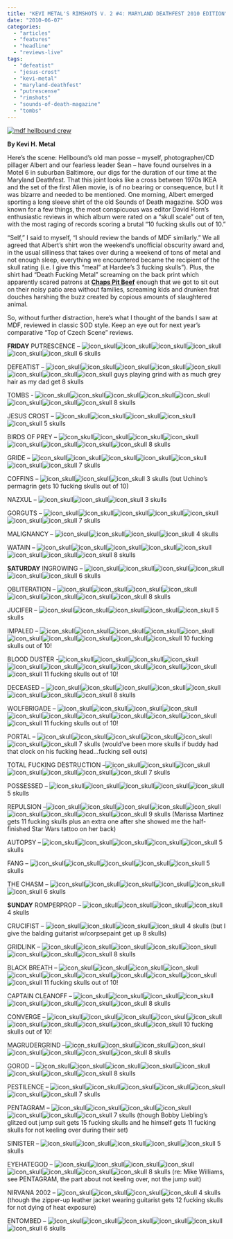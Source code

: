 ```yaml
---
title: "KEVI METAL'S RIMSHOTS V. 2 #4: MARYLAND DEATHFEST 2010 EDITION"
date: "2010-06-07"
categories: 
  - "articles"
  - "features"
  - "headline"
  - "reviews-live"
tags: 
  - "defeatist"
  - "jesus-crost"
  - "kevi-metal"
  - "maryland-deathfest"
  - "putrescense"
  - "rimshots"
  - "sounds-of-death-magazine"
  - "tombs"
---
```


[![mdf hellbound crew](http://www.hellbound.ca/wp-content/uploads/2010/06/mdf-hellbound-crew.jpg "mdf hellbound crew")](http://www.hellbound.ca/wp-content/uploads/2010/06/mdf-hellbound-crew.jpg)

**By Kevi H. Metal**

Here’s the scene: Hellbound’s old man posse – myself, photographer/CD pillager Albert and our fearless leader Sean – have found ourselves in a Motel 6 in suburban Baltimore, our digs for the duration of our time at the Maryland Deathfest. That this joint looks like a cross between 1970s IKEA and the set of the first Alien movie, is of no bearing or consequence, but I it was bizarre and needed to be mentioned. One morning, Albert emerged sporting a long sleeve shirt of the old Sounds of Death magazine. SOD was known for a few things, the most conspicuous was editor David Horn’s enthusiastic reviews in which album were rated on a “skull scale” out of ten, with the most raging of records scoring a brutal “10 fucking skulls out of 10.”

“Self,” I said to myself, “I should review the bands of MDF similarly.” We all agreed that Albert’s shirt won the weekend’s unofficial obscurity award and, in the usual silliness that takes over during a weekend of tons of metal and not enough sleep, everything we encountered became the recipient of the skull rating (i.e. I give this “meal” at Hardee’s 3 fucking skulls”). Plus, the shirt had “Death Fucking Metal” screaming on the back print which apparently scared patrons at [**Chaps Pit Beef**](http://chapspitbeef.com/) enough that we got to sit out on their noisy patio area without families, screaming kids and drunken frat douches harshing the buzz created by copious amounts of slaughtered animal.

So, without further distraction, here’s what I thought of the bands I saw at MDF, reviewed in classic SOD style. Keep an eye out for next year’s comparative “Top of Czech Scene” reviews.

**FRIDAY** PUTRESCENCE – ![icon_skull](http://www.hellbound.ca/wp-content/uploads/2010/06/icon_skull.gif "icon_skull")![icon_skull](http://www.hellbound.ca/wp-content/uploads/2010/06/icon_skull.gif "icon_skull")![icon_skull](http://www.hellbound.ca/wp-content/uploads/2010/06/icon_skull.gif "icon_skull")![icon_skull](http://www.hellbound.ca/wp-content/uploads/2010/06/icon_skull.gif "icon_skull")![icon_skull](http://www.hellbound.ca/wp-content/uploads/2010/06/icon_skull.gif "icon_skull")![icon_skull](http://www.hellbound.ca/wp-content/uploads/2010/06/icon_skull.gif "icon_skull") 6 skulls

DEFEATIST – ![icon_skull](http://www.hellbound.ca/wp-content/uploads/2010/06/icon_skull.gif "icon_skull")![icon_skull](http://www.hellbound.ca/wp-content/uploads/2010/06/icon_skull.gif "icon_skull")![icon_skull](http://www.hellbound.ca/wp-content/uploads/2010/06/icon_skull.gif "icon_skull")![icon_skull](http://www.hellbound.ca/wp-content/uploads/2010/06/icon_skull.gif "icon_skull")![icon_skull](http://www.hellbound.ca/wp-content/uploads/2010/06/icon_skull.gif "icon_skull")![icon_skull](http://www.hellbound.ca/wp-content/uploads/2010/06/icon_skull.gif "icon_skull")![icon_skull](http://www.hellbound.ca/wp-content/uploads/2010/06/icon_skull.gif "icon_skull")![icon_skull](http://www.hellbound.ca/wp-content/uploads/2010/06/icon_skull.gif "icon_skull") guys playing grind with as much grey hair as my dad get 8 skulls

TOMBS - ![icon_skull](http://www.hellbound.ca/wp-content/uploads/2010/06/icon_skull.gif "icon_skull")![icon_skull](http://www.hellbound.ca/wp-content/uploads/2010/06/icon_skull.gif "icon_skull")![icon_skull](http://www.hellbound.ca/wp-content/uploads/2010/06/icon_skull.gif "icon_skull")![icon_skull](http://www.hellbound.ca/wp-content/uploads/2010/06/icon_skull.gif "icon_skull")![icon_skull](http://www.hellbound.ca/wp-content/uploads/2010/06/icon_skull.gif "icon_skull")![icon_skull](http://www.hellbound.ca/wp-content/uploads/2010/06/icon_skull.gif "icon_skull")![icon_skull](http://www.hellbound.ca/wp-content/uploads/2010/06/icon_skull.gif "icon_skull")![icon_skull](http://www.hellbound.ca/wp-content/uploads/2010/06/icon_skull.gif "icon_skull") 8 skulls

JESUS CROST – ![icon_skull](http://www.hellbound.ca/wp-content/uploads/2010/06/icon_skull.gif "icon_skull")![icon_skull](http://www.hellbound.ca/wp-content/uploads/2010/06/icon_skull.gif "icon_skull")![icon_skull](http://www.hellbound.ca/wp-content/uploads/2010/06/icon_skull.gif "icon_skull")![icon_skull](http://www.hellbound.ca/wp-content/uploads/2010/06/icon_skull.gif "icon_skull")![icon_skull](http://www.hellbound.ca/wp-content/uploads/2010/06/icon_skull.gif "icon_skull") 5 skulls

BIRDS OF PREY – ![icon_skull](http://www.hellbound.ca/wp-content/uploads/2010/06/icon_skull.gif "icon_skull")![icon_skull](http://www.hellbound.ca/wp-content/uploads/2010/06/icon_skull.gif "icon_skull")![icon_skull](http://www.hellbound.ca/wp-content/uploads/2010/06/icon_skull.gif "icon_skull")![icon_skull](http://www.hellbound.ca/wp-content/uploads/2010/06/icon_skull.gif "icon_skull")![icon_skull](http://www.hellbound.ca/wp-content/uploads/2010/06/icon_skull.gif "icon_skull")![icon_skull](http://www.hellbound.ca/wp-content/uploads/2010/06/icon_skull.gif "icon_skull")![icon_skull](http://www.hellbound.ca/wp-content/uploads/2010/06/icon_skull.gif "icon_skull")![icon_skull](http://www.hellbound.ca/wp-content/uploads/2010/06/icon_skull.gif "icon_skull") 8 skulls

GRIDE – ![icon_skull](http://www.hellbound.ca/wp-content/uploads/2010/06/icon_skull.gif "icon_skull")![icon_skull](http://www.hellbound.ca/wp-content/uploads/2010/06/icon_skull.gif "icon_skull")![icon_skull](http://www.hellbound.ca/wp-content/uploads/2010/06/icon_skull.gif "icon_skull")![icon_skull](http://www.hellbound.ca/wp-content/uploads/2010/06/icon_skull.gif "icon_skull")![icon_skull](http://www.hellbound.ca/wp-content/uploads/2010/06/icon_skull.gif "icon_skull")![icon_skull](http://www.hellbound.ca/wp-content/uploads/2010/06/icon_skull.gif "icon_skull")![icon_skull](http://www.hellbound.ca/wp-content/uploads/2010/06/icon_skull.gif "icon_skull") 7 skulls

COFFINS – ![icon_skull](http://www.hellbound.ca/wp-content/uploads/2010/06/icon_skull.gif "icon_skull")![icon_skull](http://www.hellbound.ca/wp-content/uploads/2010/06/icon_skull.gif "icon_skull")![icon_skull](http://www.hellbound.ca/wp-content/uploads/2010/06/icon_skull.gif "icon_skull") 3 skulls (but Uchino’s permagrin gets 10 fucking skulls out of 10)

NAZXUL – ![icon_skull](http://www.hellbound.ca/wp-content/uploads/2010/06/icon_skull.gif "icon_skull")![icon_skull](http://www.hellbound.ca/wp-content/uploads/2010/06/icon_skull.gif "icon_skull")![icon_skull](http://www.hellbound.ca/wp-content/uploads/2010/06/icon_skull.gif "icon_skull") 3 skulls

GORGUTS – ![icon_skull](http://www.hellbound.ca/wp-content/uploads/2010/06/icon_skull.gif "icon_skull")![icon_skull](http://www.hellbound.ca/wp-content/uploads/2010/06/icon_skull.gif "icon_skull")![icon_skull](http://www.hellbound.ca/wp-content/uploads/2010/06/icon_skull.gif "icon_skull")![icon_skull](http://www.hellbound.ca/wp-content/uploads/2010/06/icon_skull.gif "icon_skull")![icon_skull](http://www.hellbound.ca/wp-content/uploads/2010/06/icon_skull.gif "icon_skull")![icon_skull](http://www.hellbound.ca/wp-content/uploads/2010/06/icon_skull.gif "icon_skull")![icon_skull](http://www.hellbound.ca/wp-content/uploads/2010/06/icon_skull.gif "icon_skull") 7 skulls

MALIGNANCY – ![icon_skull](http://www.hellbound.ca/wp-content/uploads/2010/06/icon_skull.gif "icon_skull")![icon_skull](http://www.hellbound.ca/wp-content/uploads/2010/06/icon_skull.gif "icon_skull")![icon_skull](http://www.hellbound.ca/wp-content/uploads/2010/06/icon_skull.gif "icon_skull")![icon_skull](http://www.hellbound.ca/wp-content/uploads/2010/06/icon_skull.gif "icon_skull") 4 skulls

WATAIN – ![icon_skull](http://www.hellbound.ca/wp-content/uploads/2010/06/icon_skull.gif "icon_skull")![icon_skull](http://www.hellbound.ca/wp-content/uploads/2010/06/icon_skull.gif "icon_skull")![icon_skull](http://www.hellbound.ca/wp-content/uploads/2010/06/icon_skull.gif "icon_skull")![icon_skull](http://www.hellbound.ca/wp-content/uploads/2010/06/icon_skull.gif "icon_skull")![icon_skull](http://www.hellbound.ca/wp-content/uploads/2010/06/icon_skull.gif "icon_skull")![icon_skull](http://www.hellbound.ca/wp-content/uploads/2010/06/icon_skull.gif "icon_skull")![icon_skull](http://www.hellbound.ca/wp-content/uploads/2010/06/icon_skull.gif "icon_skull")![icon_skull](http://www.hellbound.ca/wp-content/uploads/2010/06/icon_skull.gif "icon_skull") 8 skulls

**SATURDAY** INGROWING – ![icon_skull](http://www.hellbound.ca/wp-content/uploads/2010/06/icon_skull.gif "icon_skull")![icon_skull](http://www.hellbound.ca/wp-content/uploads/2010/06/icon_skull.gif "icon_skull")![icon_skull](http://www.hellbound.ca/wp-content/uploads/2010/06/icon_skull.gif "icon_skull")![icon_skull](http://www.hellbound.ca/wp-content/uploads/2010/06/icon_skull.gif "icon_skull")![icon_skull](http://www.hellbound.ca/wp-content/uploads/2010/06/icon_skull.gif "icon_skull")![icon_skull](http://www.hellbound.ca/wp-content/uploads/2010/06/icon_skull.gif "icon_skull") 6 skulls

OBLITERATION – ![icon_skull](http://www.hellbound.ca/wp-content/uploads/2010/06/icon_skull.gif "icon_skull")![icon_skull](http://www.hellbound.ca/wp-content/uploads/2010/06/icon_skull.gif "icon_skull")![icon_skull](http://www.hellbound.ca/wp-content/uploads/2010/06/icon_skull.gif "icon_skull")![icon_skull](http://www.hellbound.ca/wp-content/uploads/2010/06/icon_skull.gif "icon_skull")![icon_skull](http://www.hellbound.ca/wp-content/uploads/2010/06/icon_skull.gif "icon_skull")![icon_skull](http://www.hellbound.ca/wp-content/uploads/2010/06/icon_skull.gif "icon_skull")![icon_skull](http://www.hellbound.ca/wp-content/uploads/2010/06/icon_skull.gif "icon_skull")![icon_skull](http://www.hellbound.ca/wp-content/uploads/2010/06/icon_skull.gif "icon_skull") 8 skulls

JUCIFER – ![icon_skull](http://www.hellbound.ca/wp-content/uploads/2010/06/icon_skull.gif "icon_skull")![icon_skull](http://www.hellbound.ca/wp-content/uploads/2010/06/icon_skull.gif "icon_skull")![icon_skull](http://www.hellbound.ca/wp-content/uploads/2010/06/icon_skull.gif "icon_skull")![icon_skull](http://www.hellbound.ca/wp-content/uploads/2010/06/icon_skull.gif "icon_skull")![icon_skull](http://www.hellbound.ca/wp-content/uploads/2010/06/icon_skull.gif "icon_skull") 5 skulls

IMPALED – ![icon_skull](http://www.hellbound.ca/wp-content/uploads/2010/06/icon_skull.gif "icon_skull")![icon_skull](http://www.hellbound.ca/wp-content/uploads/2010/06/icon_skull.gif "icon_skull")![icon_skull](http://www.hellbound.ca/wp-content/uploads/2010/06/icon_skull.gif "icon_skull")![icon_skull](http://www.hellbound.ca/wp-content/uploads/2010/06/icon_skull.gif "icon_skull")![icon_skull](http://www.hellbound.ca/wp-content/uploads/2010/06/icon_skull.gif "icon_skull")![icon_skull](http://www.hellbound.ca/wp-content/uploads/2010/06/icon_skull.gif "icon_skull")![icon_skull](http://www.hellbound.ca/wp-content/uploads/2010/06/icon_skull.gif "icon_skull")![icon_skull](http://www.hellbound.ca/wp-content/uploads/2010/06/icon_skull.gif "icon_skull")![icon_skull](http://www.hellbound.ca/wp-content/uploads/2010/06/icon_skull.gif "icon_skull")![icon_skull](http://www.hellbound.ca/wp-content/uploads/2010/06/icon_skull.gif "icon_skull") 10 fucking skulls out of 10!

BLOOD DUSTER -![icon_skull](http://www.hellbound.ca/wp-content/uploads/2010/06/icon_skull.gif "icon_skull")![icon_skull](http://www.hellbound.ca/wp-content/uploads/2010/06/icon_skull.gif "icon_skull")![icon_skull](http://www.hellbound.ca/wp-content/uploads/2010/06/icon_skull.gif "icon_skull")![icon_skull](http://www.hellbound.ca/wp-content/uploads/2010/06/icon_skull.gif "icon_skull")![icon_skull](http://www.hellbound.ca/wp-content/uploads/2010/06/icon_skull.gif "icon_skull")![icon_skull](http://www.hellbound.ca/wp-content/uploads/2010/06/icon_skull.gif "icon_skull")![icon_skull](http://www.hellbound.ca/wp-content/uploads/2010/06/icon_skull.gif "icon_skull")![icon_skull](http://www.hellbound.ca/wp-content/uploads/2010/06/icon_skull.gif "icon_skull")![icon_skull](http://www.hellbound.ca/wp-content/uploads/2010/06/icon_skull.gif "icon_skull")![icon_skull](http://www.hellbound.ca/wp-content/uploads/2010/06/icon_skull.gif "icon_skull")![icon_skull](http://www.hellbound.ca/wp-content/uploads/2010/06/icon_skull.gif "icon_skull") 11 fucking skulls out of 10!

DECEASED – ![icon_skull](http://www.hellbound.ca/wp-content/uploads/2010/06/icon_skull.gif "icon_skull")![icon_skull](http://www.hellbound.ca/wp-content/uploads/2010/06/icon_skull.gif "icon_skull")![icon_skull](http://www.hellbound.ca/wp-content/uploads/2010/06/icon_skull.gif "icon_skull")![icon_skull](http://www.hellbound.ca/wp-content/uploads/2010/06/icon_skull.gif "icon_skull")![icon_skull](http://www.hellbound.ca/wp-content/uploads/2010/06/icon_skull.gif "icon_skull")![icon_skull](http://www.hellbound.ca/wp-content/uploads/2010/06/icon_skull.gif "icon_skull")![icon_skull](http://www.hellbound.ca/wp-content/uploads/2010/06/icon_skull.gif "icon_skull")![icon_skull](http://www.hellbound.ca/wp-content/uploads/2010/06/icon_skull.gif "icon_skull") 8 skulls

WOLFBRIGADE – ![icon_skull](http://www.hellbound.ca/wp-content/uploads/2010/06/icon_skull.gif "icon_skull")![icon_skull](http://www.hellbound.ca/wp-content/uploads/2010/06/icon_skull.gif "icon_skull")![icon_skull](http://www.hellbound.ca/wp-content/uploads/2010/06/icon_skull.gif "icon_skull")![icon_skull](http://www.hellbound.ca/wp-content/uploads/2010/06/icon_skull.gif "icon_skull")![icon_skull](http://www.hellbound.ca/wp-content/uploads/2010/06/icon_skull.gif "icon_skull")![icon_skull](http://www.hellbound.ca/wp-content/uploads/2010/06/icon_skull.gif "icon_skull")![icon_skull](http://www.hellbound.ca/wp-content/uploads/2010/06/icon_skull.gif "icon_skull")![icon_skull](http://www.hellbound.ca/wp-content/uploads/2010/06/icon_skull.gif "icon_skull")![icon_skull](http://www.hellbound.ca/wp-content/uploads/2010/06/icon_skull.gif "icon_skull")![icon_skull](http://www.hellbound.ca/wp-content/uploads/2010/06/icon_skull.gif "icon_skull")![icon_skull](http://www.hellbound.ca/wp-content/uploads/2010/06/icon_skull.gif "icon_skull") 11 fucking skulls out of 10!

PORTAL – ![icon_skull](http://www.hellbound.ca/wp-content/uploads/2010/06/icon_skull.gif "icon_skull")![icon_skull](http://www.hellbound.ca/wp-content/uploads/2010/06/icon_skull.gif "icon_skull")![icon_skull](http://www.hellbound.ca/wp-content/uploads/2010/06/icon_skull.gif "icon_skull")![icon_skull](http://www.hellbound.ca/wp-content/uploads/2010/06/icon_skull.gif "icon_skull")![icon_skull](http://www.hellbound.ca/wp-content/uploads/2010/06/icon_skull.gif "icon_skull")![icon_skull](http://www.hellbound.ca/wp-content/uploads/2010/06/icon_skull.gif "icon_skull")![icon_skull](http://www.hellbound.ca/wp-content/uploads/2010/06/icon_skull.gif "icon_skull") 7 skulls (would’ve been more skulls if buddy had that clock on his fucking head…fucking sell outs)

TOTAL FUCKING DESTRUCTION –![icon_skull](http://www.hellbound.ca/wp-content/uploads/2010/06/icon_skull.gif "icon_skull")![icon_skull](http://www.hellbound.ca/wp-content/uploads/2010/06/icon_skull.gif "icon_skull")![icon_skull](http://www.hellbound.ca/wp-content/uploads/2010/06/icon_skull.gif "icon_skull")![icon_skull](http://www.hellbound.ca/wp-content/uploads/2010/06/icon_skull.gif "icon_skull")![icon_skull](http://www.hellbound.ca/wp-content/uploads/2010/06/icon_skull.gif "icon_skull")![icon_skull](http://www.hellbound.ca/wp-content/uploads/2010/06/icon_skull.gif "icon_skull")![icon_skull](http://www.hellbound.ca/wp-content/uploads/2010/06/icon_skull.gif "icon_skull") 7 skulls

POSSESSED – ![icon_skull](http://www.hellbound.ca/wp-content/uploads/2010/06/icon_skull.gif "icon_skull")![icon_skull](http://www.hellbound.ca/wp-content/uploads/2010/06/icon_skull.gif "icon_skull")![icon_skull](http://www.hellbound.ca/wp-content/uploads/2010/06/icon_skull.gif "icon_skull")![icon_skull](http://www.hellbound.ca/wp-content/uploads/2010/06/icon_skull.gif "icon_skull")![icon_skull](http://www.hellbound.ca/wp-content/uploads/2010/06/icon_skull.gif "icon_skull") 5 skulls

REPULSION –![icon_skull](http://www.hellbound.ca/wp-content/uploads/2010/06/icon_skull.gif "icon_skull")![icon_skull](http://www.hellbound.ca/wp-content/uploads/2010/06/icon_skull.gif "icon_skull")![icon_skull](http://www.hellbound.ca/wp-content/uploads/2010/06/icon_skull.gif "icon_skull")![icon_skull](http://www.hellbound.ca/wp-content/uploads/2010/06/icon_skull.gif "icon_skull")![icon_skull](http://www.hellbound.ca/wp-content/uploads/2010/06/icon_skull.gif "icon_skull")![icon_skull](http://www.hellbound.ca/wp-content/uploads/2010/06/icon_skull.gif "icon_skull")![icon_skull](http://www.hellbound.ca/wp-content/uploads/2010/06/icon_skull.gif "icon_skull")![icon_skull](http://www.hellbound.ca/wp-content/uploads/2010/06/icon_skull.gif "icon_skull")![icon_skull](http://www.hellbound.ca/wp-content/uploads/2010/06/icon_skull.gif "icon_skull") 9 skulls (Marissa Martinez gets 11 fucking skulls plus an extra one after she showed me the half-finished Star Wars tattoo on her back)

AUTOPSY – ![icon_skull](http://www.hellbound.ca/wp-content/uploads/2010/06/icon_skull.gif "icon_skull")![icon_skull](http://www.hellbound.ca/wp-content/uploads/2010/06/icon_skull.gif "icon_skull")![icon_skull](http://www.hellbound.ca/wp-content/uploads/2010/06/icon_skull.gif "icon_skull")![icon_skull](http://www.hellbound.ca/wp-content/uploads/2010/06/icon_skull.gif "icon_skull")![icon_skull](http://www.hellbound.ca/wp-content/uploads/2010/06/icon_skull.gif "icon_skull") 5 skulls

FANG – ![icon_skull](http://www.hellbound.ca/wp-content/uploads/2010/06/icon_skull.gif "icon_skull")![icon_skull](http://www.hellbound.ca/wp-content/uploads/2010/06/icon_skull.gif "icon_skull")![icon_skull](http://www.hellbound.ca/wp-content/uploads/2010/06/icon_skull.gif "icon_skull")![icon_skull](http://www.hellbound.ca/wp-content/uploads/2010/06/icon_skull.gif "icon_skull")![icon_skull](http://www.hellbound.ca/wp-content/uploads/2010/06/icon_skull.gif "icon_skull") 5 skulls

THE CHASM – ![icon_skull](http://www.hellbound.ca/wp-content/uploads/2010/06/icon_skull.gif "icon_skull")![icon_skull](http://www.hellbound.ca/wp-content/uploads/2010/06/icon_skull.gif "icon_skull")![icon_skull](http://www.hellbound.ca/wp-content/uploads/2010/06/icon_skull.gif "icon_skull")![icon_skull](http://www.hellbound.ca/wp-content/uploads/2010/06/icon_skull.gif "icon_skull")![icon_skull](http://www.hellbound.ca/wp-content/uploads/2010/06/icon_skull.gif "icon_skull")![icon_skull](http://www.hellbound.ca/wp-content/uploads/2010/06/icon_skull.gif "icon_skull") 6 skulls

**SUNDAY** ROMPERPROP – ![icon_skull](http://www.hellbound.ca/wp-content/uploads/2010/06/icon_skull.gif "icon_skull")![icon_skull](http://www.hellbound.ca/wp-content/uploads/2010/06/icon_skull.gif "icon_skull")![icon_skull](http://www.hellbound.ca/wp-content/uploads/2010/06/icon_skull.gif "icon_skull")![icon_skull](http://www.hellbound.ca/wp-content/uploads/2010/06/icon_skull.gif "icon_skull") 4 skulls

CRUCIFIST – ![icon_skull](http://www.hellbound.ca/wp-content/uploads/2010/06/icon_skull.gif "icon_skull")![icon_skull](http://www.hellbound.ca/wp-content/uploads/2010/06/icon_skull.gif "icon_skull")![icon_skull](http://www.hellbound.ca/wp-content/uploads/2010/06/icon_skull.gif "icon_skull")![icon_skull](http://www.hellbound.ca/wp-content/uploads/2010/06/icon_skull.gif "icon_skull") 4 skulls (but I give the balding guitarist w/corpsepaint get up 8 skulls)

GRIDLINK – ![icon_skull](http://www.hellbound.ca/wp-content/uploads/2010/06/icon_skull.gif "icon_skull")![icon_skull](http://www.hellbound.ca/wp-content/uploads/2010/06/icon_skull.gif "icon_skull")![icon_skull](http://www.hellbound.ca/wp-content/uploads/2010/06/icon_skull.gif "icon_skull")![icon_skull](http://www.hellbound.ca/wp-content/uploads/2010/06/icon_skull.gif "icon_skull")![icon_skull](http://www.hellbound.ca/wp-content/uploads/2010/06/icon_skull.gif "icon_skull")![icon_skull](http://www.hellbound.ca/wp-content/uploads/2010/06/icon_skull.gif "icon_skull")![icon_skull](http://www.hellbound.ca/wp-content/uploads/2010/06/icon_skull.gif "icon_skull")![icon_skull](http://www.hellbound.ca/wp-content/uploads/2010/06/icon_skull.gif "icon_skull") 8 skulls

BLACK BREATH – ![icon_skull](http://www.hellbound.ca/wp-content/uploads/2010/06/icon_skull.gif "icon_skull")![icon_skull](http://www.hellbound.ca/wp-content/uploads/2010/06/icon_skull.gif "icon_skull")![icon_skull](http://www.hellbound.ca/wp-content/uploads/2010/06/icon_skull.gif "icon_skull")![icon_skull](http://www.hellbound.ca/wp-content/uploads/2010/06/icon_skull.gif "icon_skull")![icon_skull](http://www.hellbound.ca/wp-content/uploads/2010/06/icon_skull.gif "icon_skull")![icon_skull](http://www.hellbound.ca/wp-content/uploads/2010/06/icon_skull.gif "icon_skull")![icon_skull](http://www.hellbound.ca/wp-content/uploads/2010/06/icon_skull.gif "icon_skull")![icon_skull](http://www.hellbound.ca/wp-content/uploads/2010/06/icon_skull.gif "icon_skull")![icon_skull](http://www.hellbound.ca/wp-content/uploads/2010/06/icon_skull.gif "icon_skull")![icon_skull](http://www.hellbound.ca/wp-content/uploads/2010/06/icon_skull.gif "icon_skull")![icon_skull](http://www.hellbound.ca/wp-content/uploads/2010/06/icon_skull.gif "icon_skull") 11 fucking skulls out of 10!

CAPTAIN CLEANOFF – ![icon_skull](http://www.hellbound.ca/wp-content/uploads/2010/06/icon_skull.gif "icon_skull")![icon_skull](http://www.hellbound.ca/wp-content/uploads/2010/06/icon_skull.gif "icon_skull")![icon_skull](http://www.hellbound.ca/wp-content/uploads/2010/06/icon_skull.gif "icon_skull")![icon_skull](http://www.hellbound.ca/wp-content/uploads/2010/06/icon_skull.gif "icon_skull")![icon_skull](http://www.hellbound.ca/wp-content/uploads/2010/06/icon_skull.gif "icon_skull")![icon_skull](http://www.hellbound.ca/wp-content/uploads/2010/06/icon_skull.gif "icon_skull")![icon_skull](http://www.hellbound.ca/wp-content/uploads/2010/06/icon_skull.gif "icon_skull")![icon_skull](http://www.hellbound.ca/wp-content/uploads/2010/06/icon_skull.gif "icon_skull") 8 skulls

CONVERGE – ![icon_skull](http://www.hellbound.ca/wp-content/uploads/2010/06/icon_skull.gif "icon_skull")![icon_skull](http://www.hellbound.ca/wp-content/uploads/2010/06/icon_skull.gif "icon_skull")![icon_skull](http://www.hellbound.ca/wp-content/uploads/2010/06/icon_skull.gif "icon_skull")![icon_skull](http://www.hellbound.ca/wp-content/uploads/2010/06/icon_skull.gif "icon_skull")![icon_skull](http://www.hellbound.ca/wp-content/uploads/2010/06/icon_skull.gif "icon_skull")![icon_skull](http://www.hellbound.ca/wp-content/uploads/2010/06/icon_skull.gif "icon_skull")![icon_skull](http://www.hellbound.ca/wp-content/uploads/2010/06/icon_skull.gif "icon_skull")![icon_skull](http://www.hellbound.ca/wp-content/uploads/2010/06/icon_skull.gif "icon_skull")![icon_skull](http://www.hellbound.ca/wp-content/uploads/2010/06/icon_skull.gif "icon_skull")![icon_skull](http://www.hellbound.ca/wp-content/uploads/2010/06/icon_skull.gif "icon_skull") 10 fucking skulls out of 10!

MAGRUDERGRIND –![icon_skull](http://www.hellbound.ca/wp-content/uploads/2010/06/icon_skull.gif "icon_skull")![icon_skull](http://www.hellbound.ca/wp-content/uploads/2010/06/icon_skull.gif "icon_skull")![icon_skull](http://www.hellbound.ca/wp-content/uploads/2010/06/icon_skull.gif "icon_skull")![icon_skull](http://www.hellbound.ca/wp-content/uploads/2010/06/icon_skull.gif "icon_skull")![icon_skull](http://www.hellbound.ca/wp-content/uploads/2010/06/icon_skull.gif "icon_skull")![icon_skull](http://www.hellbound.ca/wp-content/uploads/2010/06/icon_skull.gif "icon_skull")![icon_skull](http://www.hellbound.ca/wp-content/uploads/2010/06/icon_skull.gif "icon_skull")![icon_skull](http://www.hellbound.ca/wp-content/uploads/2010/06/icon_skull.gif "icon_skull") 8 skulls

GOROD – ![icon_skull](http://www.hellbound.ca/wp-content/uploads/2010/06/icon_skull.gif "icon_skull")![icon_skull](http://www.hellbound.ca/wp-content/uploads/2010/06/icon_skull.gif "icon_skull")![icon_skull](http://www.hellbound.ca/wp-content/uploads/2010/06/icon_skull.gif "icon_skull")![icon_skull](http://www.hellbound.ca/wp-content/uploads/2010/06/icon_skull.gif "icon_skull")![icon_skull](http://www.hellbound.ca/wp-content/uploads/2010/06/icon_skull.gif "icon_skull")![icon_skull](http://www.hellbound.ca/wp-content/uploads/2010/06/icon_skull.gif "icon_skull")![icon_skull](http://www.hellbound.ca/wp-content/uploads/2010/06/icon_skull.gif "icon_skull")![icon_skull](http://www.hellbound.ca/wp-content/uploads/2010/06/icon_skull.gif "icon_skull") 8 skulls

PESTILENCE – ![icon_skull](http://www.hellbound.ca/wp-content/uploads/2010/06/icon_skull.gif "icon_skull")![icon_skull](http://www.hellbound.ca/wp-content/uploads/2010/06/icon_skull.gif "icon_skull")![icon_skull](http://www.hellbound.ca/wp-content/uploads/2010/06/icon_skull.gif "icon_skull")![icon_skull](http://www.hellbound.ca/wp-content/uploads/2010/06/icon_skull.gif "icon_skull")![icon_skull](http://www.hellbound.ca/wp-content/uploads/2010/06/icon_skull.gif "icon_skull")![icon_skull](http://www.hellbound.ca/wp-content/uploads/2010/06/icon_skull.gif "icon_skull")![icon_skull](http://www.hellbound.ca/wp-content/uploads/2010/06/icon_skull.gif "icon_skull") 7 skulls

PENTAGRAM – ![icon_skull](http://www.hellbound.ca/wp-content/uploads/2010/06/icon_skull.gif "icon_skull")![icon_skull](http://www.hellbound.ca/wp-content/uploads/2010/06/icon_skull.gif "icon_skull")![icon_skull](http://www.hellbound.ca/wp-content/uploads/2010/06/icon_skull.gif "icon_skull")![icon_skull](http://www.hellbound.ca/wp-content/uploads/2010/06/icon_skull.gif "icon_skull")![icon_skull](http://www.hellbound.ca/wp-content/uploads/2010/06/icon_skull.gif "icon_skull")![icon_skull](http://www.hellbound.ca/wp-content/uploads/2010/06/icon_skull.gif "icon_skull")![icon_skull](http://www.hellbound.ca/wp-content/uploads/2010/06/icon_skull.gif "icon_skull") 7 skulls (though Bobby Liebling’s glitzed out jump suit gets 15 fucking skulls and he himself gets 11 fucking skulls for not keeling over during their set)

SINISTER – ![icon_skull](http://www.hellbound.ca/wp-content/uploads/2010/06/icon_skull.gif "icon_skull")![icon_skull](http://www.hellbound.ca/wp-content/uploads/2010/06/icon_skull.gif "icon_skull")![icon_skull](http://www.hellbound.ca/wp-content/uploads/2010/06/icon_skull.gif "icon_skull")![icon_skull](http://www.hellbound.ca/wp-content/uploads/2010/06/icon_skull.gif "icon_skull")![icon_skull](http://www.hellbound.ca/wp-content/uploads/2010/06/icon_skull.gif "icon_skull") 5 skulls

EYEHATEGOD – ![icon_skull](http://www.hellbound.ca/wp-content/uploads/2010/06/icon_skull.gif "icon_skull")![icon_skull](http://www.hellbound.ca/wp-content/uploads/2010/06/icon_skull.gif "icon_skull")![icon_skull](http://www.hellbound.ca/wp-content/uploads/2010/06/icon_skull.gif "icon_skull")![icon_skull](http://www.hellbound.ca/wp-content/uploads/2010/06/icon_skull.gif "icon_skull")![icon_skull](http://www.hellbound.ca/wp-content/uploads/2010/06/icon_skull.gif "icon_skull")![icon_skull](http://www.hellbound.ca/wp-content/uploads/2010/06/icon_skull.gif "icon_skull")![icon_skull](http://www.hellbound.ca/wp-content/uploads/2010/06/icon_skull.gif "icon_skull")![icon_skull](http://www.hellbound.ca/wp-content/uploads/2010/06/icon_skull.gif "icon_skull") 8 skulls (re: Mike Williams, see PENTAGRAM, the part about not keeling over, not the jump suit)

NIRVANA 2002 – ![icon_skull](http://www.hellbound.ca/wp-content/uploads/2010/06/icon_skull.gif "icon_skull")![icon_skull](http://www.hellbound.ca/wp-content/uploads/2010/06/icon_skull.gif "icon_skull")![icon_skull](http://www.hellbound.ca/wp-content/uploads/2010/06/icon_skull.gif "icon_skull")![icon_skull](http://www.hellbound.ca/wp-content/uploads/2010/06/icon_skull.gif "icon_skull") 4 skulls (though the zipper-up leather jacket wearing guitarist gets 12 fucking skulls for not dying of heat exposure)

ENTOMBED – ![icon_skull](http://www.hellbound.ca/wp-content/uploads/2010/06/icon_skull.gif "icon_skull")![icon_skull](http://www.hellbound.ca/wp-content/uploads/2010/06/icon_skull.gif "icon_skull")![icon_skull](http://www.hellbound.ca/wp-content/uploads/2010/06/icon_skull.gif "icon_skull")![icon_skull](http://www.hellbound.ca/wp-content/uploads/2010/06/icon_skull.gif "icon_skull")![icon_skull](http://www.hellbound.ca/wp-content/uploads/2010/06/icon_skull.gif "icon_skull")![icon_skull](http://www.hellbound.ca/wp-content/uploads/2010/06/icon_skull.gif "icon_skull") 6 skulls
